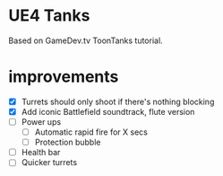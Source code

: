 # UE4 Tanks

Based on GameDev.tv ToonTanks tutorial.

# improvements

- [x] Turrets should only shoot if there's nothing blocking 
- [x] Add iconic Battlefield soundtrack, flute version
- [ ] Power ups
  - [ ] Automatic rapid fire for X secs
  - [ ] Protection bubble
- [ ] Health bar
- [ ] Quicker turrets